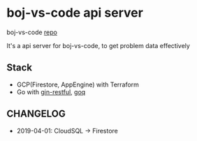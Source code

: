 # boj-vs-code api server

boj-vs-code [repo](https://github.com/moreal/boj-vs-code)

It's a api server for boj-vs-code, to get problem data effectively

## Stack

- GCP(Firestore, AppEngine) with Terraform
- Go with [gin-restful](https://github.com/hwangseonu/gin-restful), [goq](https://github.com/andrewstuart/goq)

## CHANGELOG

- 2019-04-01: CloudSQL -> Firestore